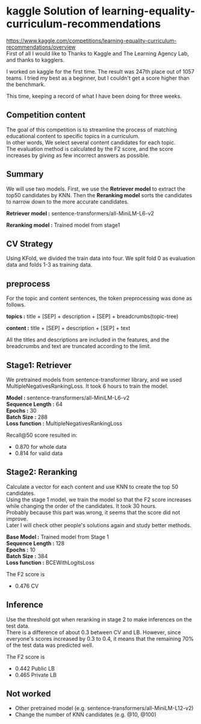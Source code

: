 # kaggle Solution of learning-equality-curriculum-recommendations
https://www.kaggle.com/competitions/learning-equality-curriculum-recommendations/overview   
First of all I would like to Thanks to Kaggle and The Learning Agency Lab, and thanks to kagglers.

I worked on kaggle for the first time.
The result was 247th place out of 1057 teams. I tried my best as a beginner, but I couldn't get a score higher than the benchmark.

This time, keeping a record of what I have been doing for three weeks.

## Competition content
The goal of this competition is to streamline the process of matching educational content to specific topics in a curriculum.  
In other words,  We select several content candidates for each topic.  
The evaluation method is calculated by the F2 score, and the score increases by giving as few incorrect answers as possible.

## Summary
We will use two models. First, we use the **Retriever model** to extract the top50 candidates by KNN.
Then the **Reranking model** sorts the candidates to narrow down to the more accurate candidates.

**Retriever model :** sentence-transformers/all-MiniLM-L6-v2

**Reranking model :** Trained model from stage1

## CV Strategy
Using KFold, we divided the train data into four. We split fold 0 as evaluation data and folds 1-3 as training data.

## preprocess
For the topic and content sentences, the token preprocessing was done as follows.

**topics :** title + [SEP] + description + [SEP] + breadcrumbs(topic-tree)

**content :**  title + [SEP] + description + [SEP] + text

All the titles and descriptions are included in the features, and the breadcrumbs and text are truncated according to the limit.

## Stage1: Retriever
We pretrained models from sentence-transformer library, and we used MultipleNegativesRankingLoss. It took 6 hours to train the model.

**Model :** sentence-transformers/all-MiniLM-L6-v2  
**Sequence Length :** 64  
**Epochs :** 30  
**Batch Size :** 288  
**Loss function :** MultipleNegativesRankingLoss  

Recall@50 score resulted in:

- 0.870 for whole data  
- 0.814 for valid data

## Stage2: Reranking
Calculate a vector for each content and use KNN to create the top 50 candidates.  
Using the stage 1 model, we train the model so that the F2 score increases while changing the order of the candidates.
It took 30 hours.  
Probably because this part was wrong, it seems that the score did not improve.  
Later I will check other people's solutions again and study better methods.

**Base Model :** Trained model from Stage 1    
**Sequence Length :** 128  
**Epochs :** 10  
**Batch Size :** 384  
**Loss function :** BCEWithLogitsLoss  

The F2 score is  
- 0.476 CV

## Inference
Use the threshold got when reranking in stage 2 to make inferences on the test data.  
There is a difference of about 0.3 between CV and LB.
However, since everyone's scores increased by 0.3 to 0.4, it means that the remaining 70% of the test data was predicted well.

The F2 score is  
- 0.442 Public LB
- 0.465 Private LB

## Not worked
- Other pretrained model (e.g. sentence-transformers/all-MiniLM-L12-v2)
- Change the number of KNN candidates (e.g. @10, @100)
